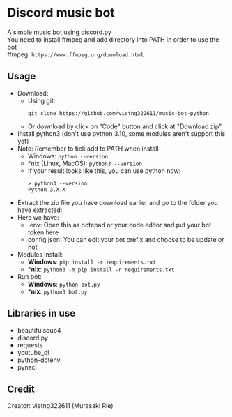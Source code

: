 # Discord music bot
A simple music bot using discord.py  
You need to install ffmpeg and add directory into PATH in order to use the bot  
ffmpeg: ```https://www.ffmpeg.org/download.html```
## Usage
- Download:
  - Using git:
    ```
    git clone https://github.com/vietng322611/music-bot-python
    ```
  - Or download by click on "Code" button and click at "Download zip"
- Install python3 (don't use python 3.10, some modules aren't support this yet)
- Note: Remember to tick add to PATH when install
  - Windows: `python --version`
  - *nix (Linux, MacOS): `python3 --version`
  - If your result looks like this, you can use python now:
    ```
    > python3 --version
    Python 3.X.X
    ```
- Extract the zip file you have download earlier and go to the folder you have extracted:
- Here we have:
  - .env: Open this as notepad or your code editor and put your bot token here
  - config.json: You can edit your bot prefix and choose to be update or not
- Modules install:
  - **Windows**: `pip install -r requirements.txt`
  - ***nix**: `python3 -m pip install -r requirements.txt`
- Run bot:
  - **Windows**: `python bot.py`
  - ***nix**: `python3 bot.py`
##
## Libraries in use
- beautifulsoup4
- discord.py
- requests
- youtube_dl
- python-dotenv
- pynacl

## Credit
Creator: vietng322611 (Murasaki Rie)  
